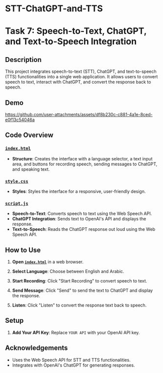 # STT-ChatGPT-and-TTS

# Task 7: Speech-to-Text, ChatGPT, and Text-to-Speech Integration

## Description
This project integrates speech-to-text (STT), ChatGPT, and text-to-speech (TTS) functionalities into a single web application. It allows users to convert speech to text, interact with ChatGPT, and convert the response back to speech.


## Demo
https://github.com/user-attachments/assets/df8b230c-c881-4a1e-8ced-e0f13c54046a


## Code Overview

### [`index.html`](https://github.com/GDHadeel/STT-ChatGPT-and-TTS/blob/main/index.html)
- **Structure**: Creates the interface with a language selector, a text input area, and buttons for recording speech, sending messages to ChatGPT, and speaking text.

### [`style.css`](https://github.com/GDHadeel/STT-ChatGPT-and-TTS/blob/main/style.css)
- **Styles**: Styles the interface for a responsive, user-friendly design.

### [`script.js`](https://github.com/GDHadeel/STT-ChatGPT-and-TTS/blob/main/script.js)
- **Speech-to-Text**: Converts speech to text using the Web Speech API.
- **ChatGPT Integration**: Sends text to OpenAI's API and displays the response.
- **Text-to-Speech**: Reads the ChatGPT response out loud using the Web Speech API.


## How to Use

1. **Open [`index.html`](https://github.com/GDHadeel/STT-ChatGPT-and-TTS/blob/main/index.html)** in a web browser.

2. **Select Language**: Choose between English and Arabic.

3. **Start Recording**: Click "Start Recording" to convert speech to text.

4. **Send Message**: Click "Send" to send the text to ChatGPT and display the response.

5. **Listen**: Click "Listen" to convert the response text back to speech.

## Setup

1. **Add Your API Key**: Replace `YOUR API` with your OpenAI API key.


## Acknowledgements

- Uses the Web Speech API for STT and TTS functionalities.
- Integrates with OpenAI's ChatGPT for generating responses.
